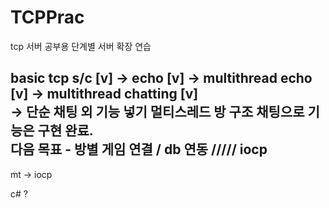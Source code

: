 # TCPPrac

tcp 서버 공부용 단계별 서버 확장 연습


basic tcp s/c [v] -> echo [v] -> multithread echo [v] -> multithread chatting [v] </br>
-> 단순 채팅 외 기능 넣기
멀티스레드 방 구조 채팅으로 기능은 구현 완료. </br>
다음 목표 - 방별 게임 연결 / db 연동    /////   iocp
-------------------------------------------------------------------------------------------

mt -> iocp

c# ?
